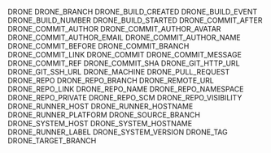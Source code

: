 DRONE
DRONE_BRANCH
DRONE_BUILD_CREATED
DRONE_BUILD_EVENT
DRONE_BUILD_NUMBER
DRONE_BUILD_STARTED
DRONE_COMMIT_AFTER
DRONE_COMMIT_AUTHOR
DRONE_COMMIT_AUTHOR_AVATAR
DRONE_COMMIT_AUTHOR_EMAIL
DRONE_COMMIT_AUTHOR_NAME
DRONE_COMMIT_BEFORE
DRONE_COMMIT_BRANCH
DRONE_COMMIT_LINK
DRONE_COMMIT
DRONE_COMMIT_MESSAGE
DRONE_COMMIT_REF
DRONE_COMMIT_SHA
DRONE_GIT_HTTP_URL
DRONE_GIT_SSH_URL
DRONE_MACHINE
DRONE_PULL_REQUEST
DRONE_REPO
DRONE_REPO_BRANCH
DRONE_REMOTE_URL
DRONE_REPO_LINK
DRONE_REPO_NAME
DRONE_REPO_NAMESPACE
DRONE_REPO_PRIVATE
DRONE_REPO_SCM
DRONE_REPO_VISIBILITY
DRONE_RUNNER_HOST
DRONE_RUNNER_HOSTNAME
DRONE_RUNNER_PLATFORM
DRONE_SOURCE_BRANCH
DRONE_SYSTEM_HOST
DRONE_SYSTEM_HOSTNAME
DRONE_RUNNER_LABEL
DRONE_SYSTEM_VERSION
DRONE_TAG
DRONE_TARGET_BRANCH
